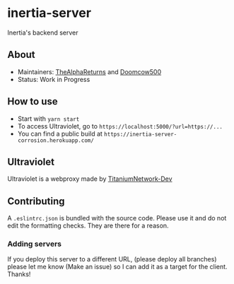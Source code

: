 # inertia-server

Inertia's backend server

## About

- Maintainers: [TheAlphaReturns](https://github.com/TheAlphaReturns) and [Doomcow500](https://github.com/Doomcow500)
- Status: Work in Progress

## How to use

- Start with `yarn start`
- To access Ultraviolet, go to `https://localhost:5000/?url=https://...`
- You can find a public build at `https://inertia-server-corrosion.herokuapp.com/`

## Ultraviolet

Ultraviolet is a webproxy made by [TitaniumNetwork-Dev](https://github.com/TitaniumNetwork-Dev)

## Contributing

A `.eslintrc.json` is bundled with the source code. Please use it and do not edit the formatting checks. They are there for a reason.

### Adding servers

If you deploy this server to a different URL, (please deploy all branches)
please let me know (Make an issue) so I can add it as a target for the client.
Thanks!
